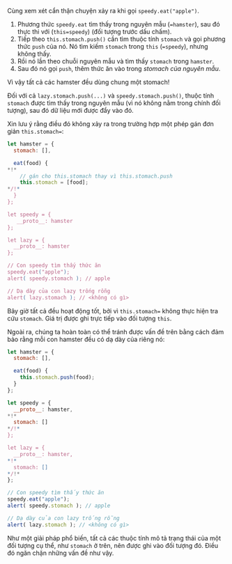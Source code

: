 Cùng xem xét cẩn thận chuyện xảy ra khi gọi `speedy.eat("apple")`.

1. Phương thức `speedy.eat` tìm thấy trong nguyên mẫu (`=hamster`), sau đó thực thi với (`this=speedy`) (đối tượng trước dấu chấm).
2. Tiếp theo `this.stomach.push()` cần tìm thuộc tính `stomach` và gọi phương thức `push` của nó. Nó tìm kiếm `stomach` trong `this` (`=speedy`), nhưng không thấy.
3. Rồi nó lần theo chuỗi nguyên mẫu và tìm thấy `stomach` trong `hamster`.
4. Sau đó nó gọi `push`, thêm thức ăn vào trong *stomach của nguyên mẫu*.

Vì vậy tất cả các hamster đều dùng chung một stomach!

Đối với cả `lazy.stomach.push(...)` và `speedy.stomach.push()`, thuộc tính `stomach` được tìm thấy trong nguyên mẫu (vì nó không nằm trong chính đối tượng), sau đó dữ liệu mới được đẩy vào đó.

Xin lưu ý rằng điều đó không xảy ra trong trường hợp một phép gán đơn giản `this.stomach=`:

```js run
let hamster = {
  stomach: [],

  eat(food) {
*!*
    // gán cho this.stomach thay vì this.stomach.push
    this.stomach = [food];
*/!*
  }
};

let speedy = {
   __proto__: hamster
};

let lazy = {
  __proto__: hamster
};

// Con speedy tìm thấy thức ăn
speedy.eat("apple");
alert( speedy.stomach ); // apple

// Dạ dày của con lazy trống rỗng
alert( lazy.stomach ); // <không có gì>
```

Bây giờ tất cả đều hoạt động tốt, bởi vì `this.stomach=` không thực hiện tra cứu `stomach`. Giá trị được ghi trực tiếp vào đối tượng `this`.

Ngoài ra, chúng ta hoàn toàn có thể tránh được vấn đề trên bằng cách đảm bảo rằng mỗi con hamster đều có dạ dày của riêng nó:

```js run
let hamster = {
  stomach: [],

  eat(food) {
    this.stomach.push(food);
  }
};

let speedy = {
  __proto__: hamster,
*!*
  stomach: []
*/!*
};

let lazy = {
  __proto__: hamster,
*!*
  stomach: []
*/!*
};

// Con speedy tìm thấy thức ăn
speedy.eat("apple");
alert( speedy.stomach ); // apple

// Dạ dày của con lazy trống rỗng
alert( lazy.stomach ); // <không có gì>
```

Như một giải pháp phổ biến, tất cả các thuộc tính mô tả trạng thái của một đối tượng cụ thể, như `stomach` ở trên, nên được ghi vào đối tượng đó. Điều đó ngăn chặn những vấn đề như vậy.
